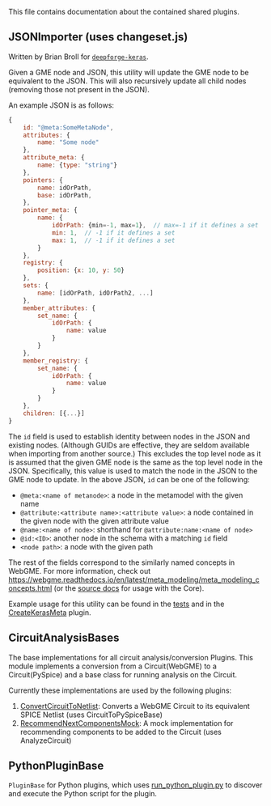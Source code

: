 This file contains documentation about the contained shared plugins.

## JSONImporter (uses changeset.js) 
Written by Brian Broll for [`deepforge-keras`](https://github.com/deepforge-dev/deepforge-keras). 

Given a GME node and JSON, this utility will update the GME node to be equivalent to the JSON. This will also recursively update all child nodes (removing those not present in the JSON).

An example JSON is as follows:

```javascript
{
    id: "@meta:SomeMetaNode",
    attributes: {
        name: "Some node"
    },
    attribute_meta: {
        name: {type: "string"}
    },
    pointers: {
        name: idOrPath,
        base: idOrPath,
    },
    pointer_meta: {
        name: {
            idOrPath: {min=-1, max=1},  // max=-1 if it defines a set
            min: 1,  // -1 if it defines a set
            max: 1,  // -1 if it defines a set
        }
    },
    registry: {
        position: {x: 10, y: 50}
    },
    sets: {
        name: [idOrPath, idOrPath2, ...]
    },
    member_attributes: {
        set_name: {
            idOrPath: {
                name: value
            }
        }
    },
    member_registry: {
        set_name: {
            idOrPath: {
                name: value
            }
        }
    },
    children: [{...}]
}
```

The `id` field is used to establish identity between nodes in the JSON and existing nodes. (Although GUIDs are effective, they are seldom available when importing from another source.) This excludes the top level node as it is assumed that the given GME node is the same as the top level node in the JSON. Specifically, this value is used to match the node in the JSON to the GME node to update.
In the above JSON, `id` can be one of the following:
- `@meta:<name of metanode>`: a node in the metamodel with the given name
- `@attribute:<attribute name>:<attribute value>`: a node contained in the given node with the given attribute value
- `@name:<name of node>`: shorthand for `@attribute:name:<name of node>`
- `@id:<ID>`: another node in the schema with a matching `id` field
- `<node path>`: a node with the given path

The rest of the fields correspond to the similarly named concepts in WebGME. For more information, check out https://webgme.readthedocs.io/en/latest/meta_modeling/meta_modeling_concepts.html (or the [source docs](https://editor.webgme.org/docs/source/Core.html) for usage with the Core).

Example usage for this utility can be found in the [tests](/test/common/plugins/JSONImporter.spec.js) and in the [CreateKerasMeta](/src/plugins/CreateKerasMeta/CreateKerasMeta.js) plugin.

## CircuitAnalysisBases
The base implementations for all circuit analysis/conversion Plugins. This module implements a conversion from a Circuit(WebGME) to a Circuit(PySpice) and a base class for running analysis on the Circuit.

Currently these implementations are used by the following plugins:

1. [ConvertCircuitToNetlist](../../plugins/ConvertCircuitToNetlist/ConvertCircuitToNetlist/__init__.py): Converts a WebGME Circuit to its equivalent SPICE Netlist (uses CircuitToPySpiceBase)
2. [RecommendNextComponentsMock](../../plugins/RecommendNextComponentsMock/RecommendNextComponentsMock/__init__.py): A mock implementation for recommending components to be added to the Circuit (uses AnalyzeCircuit)


## PythonPluginBase
`PluginBase` for Python plugins, which uses [run_python_plugin.py](./run_python_plugin.py) to discover and execute the Python script for the plugin.
